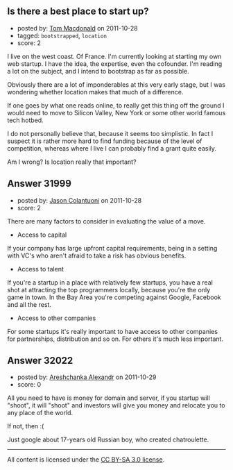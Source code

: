 ## Is there a best place to start up?

- posted by: [Tom Macdonald](https://stackexchange.com/users/-1/14107-tom-macdonald) on 2011-10-28
- tagged: `bootstrapped`, `location`
- score: 2

I live on the west coast. Of France. I'm currently looking at starting my own web startup. I have the idea, the expertise, even the cofounder. I'm reading a lot on the subject, and I intend to bootstrap as far as possible.

Obviously there are a lot of imponderables at this very early stage, but I was wondering whether location makes that much of a difference.

If one goes by what one reads online, to really get this thing off the ground I would need to move to Silicon Valley, New York or some other world famous tech hotbed.

I do not personally believe that, because it seems too simplistic. In fact I suspect it is rather more hard to find funding because of the level of competition, whereas where I live I can probably find a grant quite easily. 

Am I wrong? Is location really that important?


## Answer 31999

- posted by: [Jason Colantuoni](https://stackexchange.com/users/-1/7934-jason-colantuoni) on 2011-10-28
- score: 2

There are many factors to consider in evaluating the value of a move.

- Access to capital

If your company has large upfront capital requirements, being in a setting with VC's who aren't afraid to take a risk has obvious benefits.

- Access to talent

If you're a startup in a place with relatively few startups, you have a real shot at attracting the top programmers locally, because you're the only game in town. In the Bay Area you're competing against Google, Facebook and all the rest.

- Access to other companies

For some startups it's really important to have access to other companies for partnerships, distribution and so on. For others it's much less important.


## Answer 32022

- posted by: [Areshchanka Alexandr](https://stackexchange.com/users/-1/8736-areshchanka-alexandr) on 2011-10-29
- score: 0

All you need to have is money for domain and server, if you startup will "shoot", it will "shoot" and investors will give you money and relocate you to any place of the world.

If not, then :(

Just google about 17-years old Russian boy, who created chatroulette.





---

All content is licensed under the [CC BY-SA 3.0 license](https://creativecommons.org/licenses/by-sa/3.0/).
